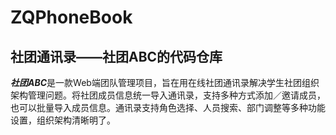 # ZQPhoneBook
## 社团通讯录——社团ABC的代码仓库

***社团ABC***是一款Web端团队管理项目，旨在用在线社团通讯录解决学生社团组织架构管理问题。将社团成员信息统一导入通讯录，支持多种方式添加／邀请成员，也可以批量导入成员信息。通讯录支持角色选择、人员搜索、部门调整等多种功能设置，组织架构清晰明了。